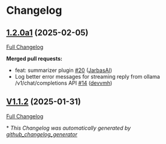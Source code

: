 # Changelog

## [1.2.0a1](https://github.com/OpenVoiceOS/ovos-solver-openai-persona-plugin/tree/1.2.0a1) (2025-02-05)

[Full Changelog](https://github.com/OpenVoiceOS/ovos-solver-openai-persona-plugin/compare/V1.1.2...1.2.0a1)

**Merged pull requests:**

- feat: summarizer plugin [\#20](https://github.com/OpenVoiceOS/ovos-solver-openai-persona-plugin/pull/20) ([JarbasAl](https://github.com/JarbasAl))
- Log better error messages for streaming reply from ollama /v1/chat/completions API [\#14](https://github.com/OpenVoiceOS/ovos-solver-openai-persona-plugin/pull/14) ([devvmh](https://github.com/devvmh))

## [V1.1.2](https://github.com/OpenVoiceOS/ovos-solver-openai-persona-plugin/tree/V1.1.2) (2025-01-31)

[Full Changelog](https://github.com/OpenVoiceOS/ovos-solver-openai-persona-plugin/compare/1.1.2...V1.1.2)



\* *This Changelog was automatically generated by [github_changelog_generator](https://github.com/github-changelog-generator/github-changelog-generator)*
